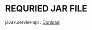 # REQURIED JAR FILE
javax.servlet-api : [Donload](https://mvnrepository.com/artifact/javax.servlet/javax.servlet-api/3.1.0)

